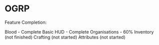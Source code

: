 OGRP
====

Feature Completion:

Blood - Complete
Basic HUD - Complete
Organisations - 60%
Inventory (not finished)
Crafting (not started)
Attributes (not started)
